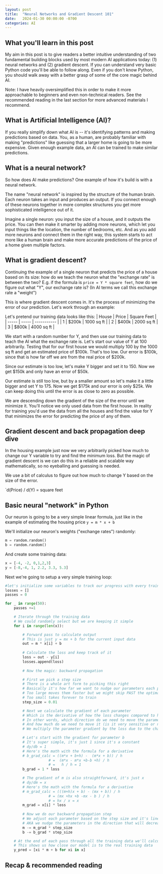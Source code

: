 ```yaml
---
layout: post
title:  "Neural Networks and Gradient Descent 101"
date:   2024-01-30 00:00:00 -0700
categories: AI
---
```


## What you'll learn in this post

My aim in this post is to give readers a better intuitive understanding of two fundamental building blocks used by most modern AI applications today: (1) neural networks and (2) gradient descent. If you can understand very basic Python code you'll be able to follow along. Even if you don't know Python, you should walk away with a better grasp of some of the core magic behind AI.

Note: I have heavily oversimplified this in order to make it more approachable to beginners and even non-technical readers. See the recommended reading in the last section for more advanced materials I recommend.

## What is Artificial Intelligence (AI)?

If you really simplify down what AI is -- it's identifying patterns and making predictions based on data. You, as a human, are probably familiar with making "predictions" like guessing that a larger home is going to be more expensive. Given enough example data, an AI can be trained to make similar predictions.

## What is a neural network?

So how does AI make predictions? One example of how it's build is with a neural network.

The name "neural network" is inspired by the structure of the human brain. Each neuron takes an input and produces an output. If you connect enough of these neurons together in more complex structures you get more sophisticated intelligence out of it.

Imagine a single neuron: you input the size of a house, and it outputs the price. You can then make it smarter by adding more neurons, which let you input things like the location, the number of bedrooms, etc. And as you add more neurons and connect them in the right way, this system starts to act more like a human brain and make more accurate predictions of the price of a home given multiple factors.

## What is gradient descent?

Continuing the example of a single neuron that predicts the price of a house based on its size: how do we teach the neuron what the "exchange rate" is between the two? E.g. if the formula is `price = Y * square feet`, how do we figure out what "Y", our exchange rate is? (In AI terms we call this exchange rate a "weight")

This is where gradient descent comes in. It's the process of minimizing the error of our prediction. Let's work through an example:

Let's pretend our training data looks like this:
| House | Price | Square Feet |
| ----- | ----- | ----------- |
| 1 | $200k | 1000 sq ft |
| 2 | $400k | 2000 sq ft |
| 3 | $800k | 4000 sq ft |

We start with a random number for Y, and then use our training data to teach the AI what the exchange rate is. Let's start our value of Y at 100 arbitrarily. Testing that for our first house we would multiply 100 by the 1000 sq ft and get an estimated price of $100k. That's too low. Our error is $100k, since that is how far off we are from the real price of $200k.

Since our estimate is too low, let's make Y bigger and set it to 150. Now we get $150k and only have an error of $50k.

Our estimate is still too low, but by a smaller amount so let's make it a little bigger and set Y to 175. Now we get $175k and our error is only $25k. We can keep doing this until the error is as close to zero as possible.

We are descending down the gradient of the size of the error until we minimize it. You'll notice we only used data from the first house. In reality for training you'd use the data from all the houses and find the value for Y that minimizes the error for predicting the price of any of them.

## Gradient descent and back propagation deep dive

In the housing example just now we very arbitrarily picked how much to change our Y variable to try and find the minimum loss. But the magic of gradient descent is we can do this in a reliable and scalable way mathematically, so no eyeballing and guessing is needed.

We use a bit of calculus to figure out how much to change Y based on the size of the error.

`d(Price) / d(Y) = square feet



## Basic neural "network" in Python

Our neuron is going to be a very simple linear formula, just like in the example of estimating the housing price `y = m * x + b`

We'll initialize our neuron's weights ("exchange rates") randomly:

```python
m = random.random()
b = random.random()
```

And create some training data:

```python
x = [-4, -2, 0,1,2,3]
y = [-8,-4, 1, 2.2, 3.3, 5.3]
```

Next we're going to setup a very simple training loop:

```python
#let's initialize some variables to track our progress with every training pass (forward and back propagation)
losses = []
passes = 0

for _ in range(50):
    passes +=1

    # Iterate through the training data
    # We could randomly select but we are keeping it simple
    for i in range(len(x)):

        # Forward pass to calculate output
        # This is just y = mx + b for the current input data
        out = m * x[i] + b
        
        # Calculate the loss and keep track of it 
        loss = out - y[i]
        losses.append(loss)
        
        # Now the magic: backward propagation 

        # First we pick a step size 
        # There is a whole art form to picking this right
        # Basically it's how far we want to nudge our parameters each pass
        # Too large moves them faster but we might skip PAST the optimal value
        # Too small takes forever to train
        step_size = 0.01

        # Next we calculate the gradient of each parameter
        # Which is the derivative of how the loss changes compared to how the param changes
        # In other words, which direction do we need to move the parameter to minimize the loss
        # And how much do we need to move it (is it very sensitive or not)
        # We multiply the parameter gradient by the loss due to the chain rule to find the gradient with respect to the loss

        # Let's start with the gradient for parameter b
        # It's super simple, it's just 1 since it's a constant
        # dy/db = 1
        # Here's the math with the formula for a derivative        
        # b_grad_calc = ((m*x + b+h) -  (m*x + b)) / h 
                    # =  (m*x - m*x +b-b +h) / h
                    # =   h / h = 1
        b_grad = 1 * loss 

        # The gradient of m is also straightforward, it's just x
        # dy/dm = x
        # Here's the math with the formula for a derivative
        # m_grad_calc = (((m+h)x + b) - (mx + b)) / h
                    # = (mx +hx +b -mx - b ) / h
                    # = hx / x = x
        m_grad = x[i] * loss 
        
        # Now we do our backward propagation step
        # We adjust each parameter based on the step size and it's linear gradient
        # AKA we nudge the parameters in the direction that will decrease our loss
        m -= m_grad * step_size
        b -= b_grad * step_size

    # At the end of each pass through all the training data we'll calculate predictions and plot them
    # This shows us how close our model is to the real training data
    y_pred = [xi * m + b for xi in x]
```

## Recap & recommended reading


